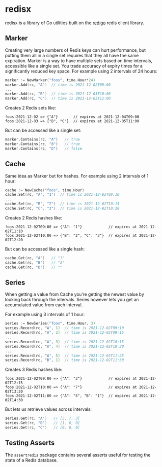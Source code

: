 # redisx

redisx is a library of Go utilities built on the [redigo](github.com/gomodule/redigo) redis client library.

## Marker

Creating very large numbers of Redis keys can hurt performance, but putting them all in a single set requires that they all have the same expiration. Marker is a way to have multiple sets based on time intervals, accessible like a single set. You trade accuracy of expiry times for a significantly reduced key space. For example using 2 intervals of 24 hours:

```go
marker := NewMarker("foos", time.Hour*24)
marker.Add(rc, "A")  // time is 2021-12-02T09:00
...
marker.Add(rc, "B")  // time is 2021-12-03T10:00
marker.Add(rc, "C")  // time is 2021-12-03T11:00
```

Creates 2 Redis sets like:

```
foos:2021-12-02 => {"A"}       // expires at 2021-12-04T09:00
foos:2021-12-03 => {"B", "C"}  // expires at 2021-12-05T11:00
```

But can be accessed like a single set:

```go
marker.Contains(rc, "A")   // true
marker.Contains(rc, "B")   // true
marker.Contains(rc, "D")   // false
```

## Cache

Same idea as Marker but for hashes. For example using 2 intervals of 1 hour:

```go
cache := NewCache("foos", time.Hour)
cache.Set(rc, "A", "1")  // time is 2021-12-02T09:10
...
cache.Set(rc, "B", "2")  // time is 2021-12-02T10:15
cache.Set(rc, "C", "3")  // time is 2021-12-02T10:20
```

Creates 2 Redis hashes like:

```
foos:2021-12-02T09:00 => {"A": "1"}            // expires at 2021-12-02T11:10
foos:2021-12-02T10:00 => {"B": "2", "C": "3"}  // expires at 2021-12-02T12:20
```

But can be accessed like a single hash:

```go
cache.Get(rc, "A")   // "1"
cache.Get(rc, "B")   // "2"
cache.Get(rc, "D")   // ""
```

## Series

When getting a value from Cache you're getting the newest value by looking back through the intervals. Series however lets you get an accumulated value from each interval.

For example using 3 intervals of 1 hour:

```go
series := NewSeries("foos", time.Hour, 3)
series.Record(rc, "A", 1)  // time is 2021-12-02T09:10
series.Record(rc, "A", 2)  // time is 2021-12-02T09:15
...
series.Record(rc, "A", 3)  // time is 2021-12-02T10:15
series.Record(rc, "A", 4)  // time is 2021-12-02T10:20
...
series.Record(rc, "A", 5)  // time is 2021-12-02T11:25
series.Record(rc, "B", 1)  // time is 2021-12-02T11:30
```

Creates 3 Redis hashes like:

```
foos:2021-12-02T09:00 => {"A": "3"}            // expires at 2021-12-02T12:15
foos:2021-12-02T10:00 => {"A": "7"}            // expires at 2021-12-02T13:20
foos:2021-12-02T11:00 => {"A": "5", "B": "1"}  // expires at 2021-12-02T14:30
```

But lets us retrieve values across intervals:

```go
series.Get(rc, "A")   // [5, 7, 3]
series.Get(rc, "B")   // [1, 0, 0]
series.Get(rc, "C")   // [0, 0, 0]
```

## Testing Asserts

The `assertredis` package contains several asserts useful for testing the state of a Redis database.